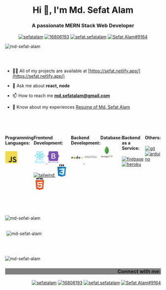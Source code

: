 <!-- ### Hi there 👋 -->

<!--
**Md-Sefat-Alam/Md-Sefat-Alam** is a ✨ _special_ ✨ repository because its `README.md` (this file) appears on your GitHub profile.

Here are some ideas to get you started:

- 🔭 I’m currently working on ...
- 🌱 I’m currently learning ...
- 👯 I’m looking to collaborate on ...
- 🤔 I’m looking for help with ...
- 💬 Ask me about ...
- 📫 How to reach me: ...
- 😄 Pronouns: ...
- ⚡ Fun fact: ...
-->

<h1 align="center">Hi 👋, I'm Md. Sefat Alam</h1>
<h3 align="center">A passionate MERN Stack Web Developer</h3>
<p align="center">
<a href="https://linkedin.com/in/sefatalam" target="_blank"><img align="center" src="https://raw.githubusercontent.com/rahuldkjain/github-profile-readme-generator/master/src/images/icons/Social/linked-in-alt.svg" alt="sefatalam" height="30" width="40" /></a>
<a href="https://stackoverflow.com/users/16806193" target="_blank"><img align="center" src="https://raw.githubusercontent.com/rahuldkjain/github-profile-readme-generator/master/src/images/icons/Social/stack-overflow.svg" alt="16806193" height="30" width="40" /></a>
<a href="https://fb.com/sefat.sefatalam" target="_blank"><img align="center" src="https://raw.githubusercontent.com/rahuldkjain/github-profile-readme-generator/master/src/images/icons/Social/facebook.svg" alt="sefat.sefatalam" height="30" width="40" /></a>
<a href="https://discord.gg/Sefat Alam#9164" target="_blank"><img align="center" src="https://raw.githubusercontent.com/rahuldkjain/github-profile-readme-generator/master/src/images/icons/Social/discord.svg" alt="Sefat Alam#9164" height="30" width="40" /></a>
</p>

<p align="left"> <img src="https://komarev.com/ghpvc/?username=md-sefat-alam&label=Profile%20views&color=0e75b6&style=flat" alt="md-sefat-alam" /> </p>

<br/><br/>

- 👨‍💻 All of my projects are available at [https://sefat.netlify.app/](https://sefat.netlify.app/)

- 💬 Ask me about **react, node**

- 📫 How to reach me **md.sefatalam@gmail.com**

- 📄 Know about my experiences [Resume of Md. Sefat Alam](https://drive.google.com/file/d/1kVI1k6IcivPpIY9gk7FJ_-TcRKNUQoSx/view?usp=sharing)

<br/><br/>
<div style='display: flex'>
<div>
<h4 align="left">Programming Languages:</h4>
<p align="left">
<a
      href="https://developer.mozilla.org/en-US/docs/Web/JavaScript"
      target="_blank"
      rel="noreferrer"
    >
      <img
        src="https://raw.githubusercontent.com/devicons/devicon/master/icons/javascript/javascript-original.svg"
        alt="javascript"
        width="40"
        height="40"
      />
    </a>
</p>
</div>

<div>
<h4 align="left">Frontend Development:</h4>
<p align="left">
<a href="https://reactjs.org/" target="_blank" rel="noreferrer">
      <img
        src="https://raw.githubusercontent.com/devicons/devicon/master/icons/react/react-original-wordmark.svg"
        alt="react"
        width="40"
        height="40"
      />
    </a>
  <a href="https://getbootstrap.com" target="_blank" rel="noreferrer">
      <img
        src="https://raw.githubusercontent.com/devicons/devicon/master/icons/bootstrap/bootstrap-plain-wordmark.svg"
        alt="bootstrap"
        width="40"
        height="40"
      />
    </a>
  <a href="https://tailwindcss.com/" target="_blank" rel="noreferrer">
      <img
        src="https://www.vectorlogo.zone/logos/tailwindcss/tailwindcss-icon.svg"
        alt="tailwind"
        width="40"
        height="40"
      />
    </a>
  <a href="https://www.w3schools.com/css/" target="_blank" rel="noreferrer">
      <img
        src="https://raw.githubusercontent.com/devicons/devicon/master/icons/css3/css3-original-wordmark.svg"
        alt="css3"
        width="40"
        height="40"
      />
    </a>
  <a href="https://www.w3.org/html/" target="_blank" rel="noreferrer">
      <img
        src="https://raw.githubusercontent.com/devicons/devicon/master/icons/html5/html5-original-wordmark.svg"
        alt="html5"
        width="40"
        height="40"
      />
    </a>
</p>
</div>
<div>
<h4 align="left">Backend Development:</h4>
<p align="left">
<a href="https://nodejs.org" target="_blank" rel="noreferrer">
      <img
        src="https://raw.githubusercontent.com/devicons/devicon/master/icons/nodejs/nodejs-original-wordmark.svg"
        alt="nodejs"
        width="40"
        height="40"
      />
    </a>
  <a href="https://expressjs.com" target="_blank" rel="noreferrer">
      <img
        src="https://raw.githubusercontent.com/devicons/devicon/master/icons/express/express-original-wordmark.svg"
        alt="express"
        width="40"
        height="40"
      />
    </a>
</p>
</div>
<div>
<h4 align="left">Database:</h4>
<p align="left">
<a href="https://www.mongodb.com/" target="_blank" rel="noreferrer">
      <img
        src="https://raw.githubusercontent.com/devicons/devicon/master/icons/mongodb/mongodb-original-wordmark.svg"
        alt="mongodb"
        width="40"
        height="40"
      />
    </a>
</p>
</div>
<div>
<h4 align="left">Backend as a Service:</h4>
<p align="left">
<a href="https://firebase.google.com/" target="_blank" rel="noreferrer">
      <img
        src="https://www.vectorlogo.zone/logos/firebase/firebase-icon.svg"
        alt="firebase"
        width="40"
        height="40"
      />
    </a>
  <a href="https://heroku.com" target="_blank" rel="noreferrer">
      <img
        src="https://www.vectorlogo.zone/logos/heroku/heroku-icon.svg"
        alt="heroku"
        width="40"
        height="40"
      />
    </a>
</p>
</div>
<div>
<h4 align="left">Others:</h4>
<p align="left">
    <a href="https://git-scm.com/" target="_blank" rel="noreferrer">
      <img
        src="https://www.vectorlogo.zone/logos/git-scm/git-scm-icon.svg"
        alt="git"
        width="40"
        height="40"
      />
    </a>
  <a href="https://www.arduino.cc/" target="_blank" rel="noreferrer">
      <img
        src="https://cdn.worldvectorlogo.com/logos/arduino-1.svg"
        alt="arduino"
        width="40"
        height="40"
      />
    </a>
  </p>
  </div>
  </div>
<br/><br/><br/>
<p><img align="left" src="https://github-readme-stats.vercel.app/api/top-langs?username=md-sefat-alam&show_icons=true&locale=en&layout=compact" alt="md-sefat-alam" /></p>
<br/><br/>
<p>&nbsp;<img align="center" src="https://github-readme-stats.vercel.app/api?username=md-sefat-alam&show_icons=true&locale=en" alt="md-sefat-alam" /></p>
<br/><br/>
<p><img align="center" src="https://github-readme-streak-stats.herokuapp.com/?user=md-sefat-alam&" alt="md-sefat-alam" /></p>

<h3 style="background-color: gray" align="right">Connect with me:</h3>
<p align="right">
<a href="https://linkedin.com/in/sefatalam" target="_blank"><img align="center" src="https://raw.githubusercontent.com/rahuldkjain/github-profile-readme-generator/master/src/images/icons/Social/linked-in-alt.svg" alt="sefatalam" height="30" width="40" /></a>
<a href="https://stackoverflow.com/users/16806193" target="_blank"><img align="center" src="https://raw.githubusercontent.com/rahuldkjain/github-profile-readme-generator/master/src/images/icons/Social/stack-overflow.svg" alt="16806193" height="30" width="40" /></a>
<a href="https://fb.com/sefat.sefatalam" target="_blank"><img align="center" src="https://raw.githubusercontent.com/rahuldkjain/github-profile-readme-generator/master/src/images/icons/Social/facebook.svg" alt="sefat.sefatalam" height="30" width="40" /></a>
<a href="https://discord.gg/Sefat Alam#9164" target="_blank"><img align="center" src="https://raw.githubusercontent.com/rahuldkjain/github-profile-readme-generator/master/src/images/icons/Social/discord.svg" alt="Sefat Alam#9164" height="30" width="40" /></a>
</p>

